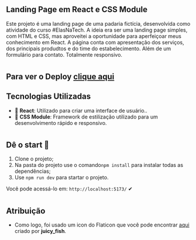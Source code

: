 ## Landing Page em React e CSS Module
Este projeto é uma landing page de uma padaria fictícia, desenvolvida como atividade do curso #ElasNaTech. A ideia era ser uma landing page simples, com HTML e CSS, mas aproveitei a oportunidade para aperfeiçoar meus conhecimento em React.
A página conta com apresentação dos serviços, dos principais produdtos e do time do estabelecimento. Além de um formulário para contato. Totalmente responsivo.
#

## Para ver o Deploy [clique aqui](https://thebakeryvls.vercel.app/)

## Tecnologias Utilizadas
- 🚀 **React**: Utilizado para criar uma interface de usuário..
- 💄 **CSS Module**: Framework de estilização utilizado para um desenvolvimento rápido e responsivo.

#
## Dê o start 🚀
1. Clone o projeto;
2. Na pasta do projeto use o comando`npm install` para instalar todas as dependências;
3. Use `npm run dev` para startar o projeto.

Você pode acessá-lo em: `http://localhost:5173/` ✔
#
## Atribuição
- Como logo, foi usado um icon do Flaticon que você pode encontrar [aqui](https://www.flaticon.com/br/icones-gratis/padaria) criado por **juicy_fish**. 